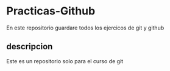 # Practicas-Github
En este repositorio guardare todos los ejercicos de git y github

## descripcion
Este es un repositorio solo para el curso de git
